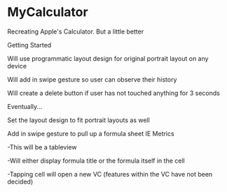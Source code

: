 # MyCalculator

Recreating Apple's Calculator. But a little better


Getting Started

Will use programmatic layout design for original portrait layout on any device

Will add in swipe gesture so user can observe their history

Will create a delete button if user has not touched anything for 3 seconds


Eventually...

Set the layout design to fit portrait layouts as well

Add in swipe gesture to pull up a formula sheet IE Metrics

  -This will be a tableview

  -Will either display formula title or the formula itself in the cell

  -Tapping cell will open a new VC (features within the VC have not been decided)
